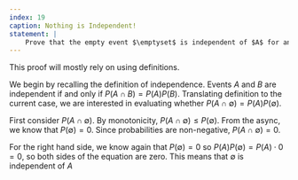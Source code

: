 ```yaml
---
index: 19
caption: Nothing is Independent!
statement: |
    Prove that the empty event $\emptyset$ is independent of $A$ for any event $A$.
---
```

This proof will mostly rely on using definitions.  

We begin by recalling the definition of independence. Events $A$ and $B$ are independent if and only if $P(A\cap B) = P(A)P(B)$. Translating definition to the current case, we are interested in evaluating whether $P(A \cap \emptyset) = P(A)P(\emptyset)$. 

First consider $P(A \cap \emptyset)$. By monotonicity, $P(A \cap \emptyset) \le P(\emptyset)$. From the async, we know that $P(\emptyset) = 0$. Since probabilities are non-negative, $P(A \cap \emptyset) = 0$.

For the right hand side, we know again that $P(\emptyset) = 0$ so $P(A)P(\emptyset)=P(A) \cdot 0 = 0$, so both sides of the equation are zero. This means that $\emptyset$ is independent of $A$ 
